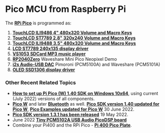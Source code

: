# Pico MCU from Raspberry Pi

The [**RPi Pico**](https://www.raspberrypi.org/products/raspberry-pi-pico/) is programmed as:
1. [**TouchLCD ILI9486 4" 480x320 Volume and Macro Keys**](https://github.com/TobiasVanDyk/Pico-MCU-from-Raspberry-Pi/tree/main/TouchLCDili9486Pico)
2. [**TouchLCD ST7789 2.8" 320x240 Volume and Macro Keys**](https://github.com/TobiasVanDyk/Pico-MCU-from-Raspberry-Pi/tree/main/TouchLCDst7789Pico)
3. [**TouchLCD ILI9488 3.5" 480x320 Volume and Macro Keys**](https://github.com/TobiasVanDyk/Pico-MCU-from-Raspberry-Pi/tree/main/TouchLCDili9488Pico)
4. [**LCD ST7789 240x135 display driver**](https://github.com/TobiasVanDyk/Pico-MCU-from-Raspberry-Pi/tree/main/LCDst7789Pico)
5. [**VS1053 SDCard MP3 music player**](https://github.com/TobiasVanDyk/Pico-MCU-from-Raspberry-Pi/tree/main/Vs1053Pico)
6. [**RP2040Zero**](https://github.com/TobiasVanDyk/Pico-MCU-from-Raspberry-Pi/tree/main/RP2040ZeroPico) Waveshare Mini Pico Neopixel Demo
7. [**i2s Audio-USB DAC**](https://github.com/TobiasVanDyk/Pico-MCU-from-Raspberry-Pi/tree/main/DacPico) Pimoroni (PCM5100A) and Waveshare (PCM5101A)
8. [**OLED SSD1306 display driver**](https://github.com/TobiasVanDyk/Pico-MCU-from-Raspberry-Pi/tree/main/OledPico)

### Other Recent Related Topics
* [**How to set up Pi Pico (W) 1.40 SDK on Windows 10x64**](Install-PicoSDK-in-Windows10x64-July2022.pdf), using current (July 2022) versions of all components. 
* [**Pico W**](https://www.raspberrypi.com/news/raspberry-pi-pico-w-your-6-iot-platform/) and later [**Bluetooth**](https://forums.raspberrypi.com/viewtopic.php?t=336764#p2015678) as well. [**Pico SDK version 1.40 updated for Pico W**](https://github.com/raspberrypi/pico-sdk/releases/tag/1.4.0), [**Pico Examples updated for Pico W**](https://github.com/raspberrypi/pico-examples) 30 June 2022.
* [**Pico SDK version 1.3.1 has been released**](https://github.com/raspberrypi/pico-sdk/releases/tag/1.3.1) 19 May 2022.
* June 2022 [**Tiny PCM5102A USB Audio PicoDSP board**](https://github.com/DatanoiseTV/PicoDSP-Hardware)
* Combine your Pi400 and the RPi Pico - [**Pi 400 Pico Plate**](https://github.com/Wren6991/Pi400-Pico-Plate).
 





